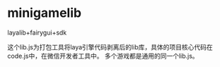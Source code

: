 # minigamelib
layalib+fairygui+sdk

这个lib.js为打包工具将laya引擎代码剥离后的lib库，具体的项目核心代码在code.js中，在微信开发者工具中。
多个游戏都是通用的同一个lib.js。
